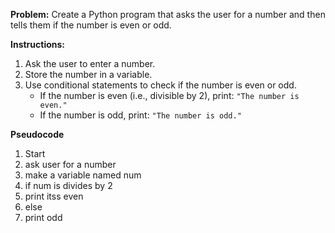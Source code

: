**Problem:**
Create a Python program that asks the user for a number and then tells them if the number is even or odd.

**Instructions:**
1. Ask the user to enter a number.
2. Store the number in a variable.
3. Use conditional statements to check if the number is even or odd.
    - If the number is even (i.e., divisible by 2), print: `"The number is even."`
    - If the number is odd, print: `"The number is odd."`

**Pseudocode**
1. Start
2. ask user for a number 
3. make a variable named num
4. if num is divides by 2 
5. print itss even 
6. else 
7. print odd